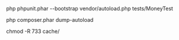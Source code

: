 php phpunit.phar --bootstrap vendor/autoload.php tests/MoneyTest

php composer.phar dump-autoload

chmod -R 733 cache/

